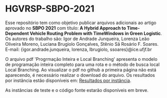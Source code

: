 # HGVRSP-SBPO-2021

Esse repositório tem como objetivo publicar arquivos adicionais ao artigo aprovado no **SBPO 2021** com título: **A Hybrid Approach to Time-Dependent Vehicle Routing Problem with TimeWindows in Green Logistic**. Os autores do trabalho são: Igor de Andrade Junqueira, Lorenza Leão Oliveira Moreno, Luciana Brugiolo Gonçalves, Stênio Sã Rosário F. Soares. E-mail: {igor.andrade.junqueira, lorenza, lbrugiolo, ssoares}@ice.ufjf.br

O arquivo pdf 'Progrmação Inteira e Local Branching' apresenta o modelo de programação inteira completo para uma rota e o método de busca local Local Branching. Ao visualizar o pdf no github a primeira página não está aparecendo, é necessário realizar o download do arquivo. Os resultados por instância estão disponíveis em: [Resultados por instância](https://docs.google.com/spreadsheets/d/1dLEPJpHfF91kD8beUS1MGNeJoL0LSeSO0ECCr5NNmC8/edit?usp=sharing).

As instâncias de teste e o código fonte estarão disponíveis em breve.
